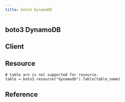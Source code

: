 ```yaml
---
title: boto3 DynamoDB
---
```


## boto3 DynamoDB


## Client

## Resource

```
# table arn is not supported for resource.
table = boto3.resource("dynamodb").Table(table_name)
```

## Reference

